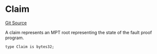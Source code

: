 # Claim
[Git Source](https://github.com/ethereum-optimism/optimism/blob/eaf1cde5896035c9ff0d32731da1e103f2f1c693/src/types/Types.sol)

A claim represents an MPT root representing the state of the fault proof program.


```solidity
type Claim is bytes32;
```

